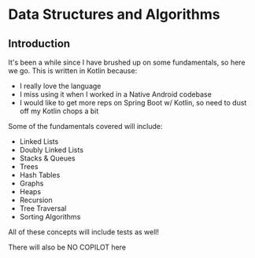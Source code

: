 # Data Structures and Algorithms

## Introduction
It's been a while since I have brushed up on some fundamentals, so here we go. 
This is written in Kotlin because:
- I really love the language
- I miss using it when I worked in a Native Android codebase 
- I would like to get more reps on Spring Boot w/ Kotlin, so need to dust off my Kotlin chops a bit

Some of the fundamentals covered will include:
- Linked Lists
- Doubly Linked Lists
- Stacks & Queues
- Trees
- Hash Tables
- Graphs
- Heaps
- Recursion
- Tree Traversal
- Sorting Algorithms

All of these concepts will include tests as well!

There will also be NO COPILOT here
